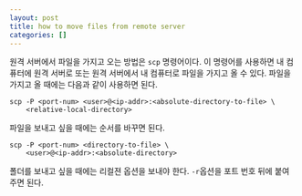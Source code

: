 ```yaml
---
layout: post
title: how to move files from remote server
categories: []
---
```


원격 서버에서 파일을 가지고 오는 방법은 `scp` 명령어이다. 이 명령어를 사용하면 내 컴퓨터에 원격 서버로 또는 원격 서버에서 내 컴퓨터로 파일을 가지고 올 수 있다. 파일을 가지고 올 때에는 다음과 같이 사용하면 된다.

```
scp -P <port-num> <user>@<ip-addr>:<absolute-directory-to-file> \
	<relative-local-directory>
```

파일을 보내고 싶을 때에는 순서를 바꾸면 된다.

```
scp -P <port-num> <directory-to-file> \
	<user>@<ip-addr>:<absolute-directory>
```

폴더를 보내고 싶을 때에는 리컬젼 옵션을 보내야 한다. `-r`옵션을 포트 번호 뒤에 붙여 주면 된다.

